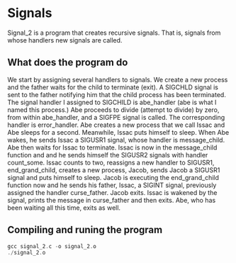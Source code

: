 # Signals

Signal_2 is a program that creates recursive signals. That is, signals from whose handlers new signals are called.

## What does the program do

We start by assigning several handlers to signals. We create a new process and the father waits for the child to terminate (exit). A SIGCHLD signal is sent to the father notifying him that the child process has been terminated. The signal handler I assigned to SIGCHILD is abe_handler (abe is what I named this process.) 
Abe proceeds to divide (attempt to divide) by zero, from within abe_handler, and a SIGFPE signal is called. The corresponding handler is error_handler. Abe creates a new process that we call Issac and Abe sleeps for a second.
Meanwhile, Issac puts himself to sleep. When Abe wakes, he sends Issac a SIGUSR1 signal, whose handler is message_child. Abe then waits for Issac to terminate. Issac is now in the message_child function and and he sends himself the SIGUSR2 signals with handler count_some.
Issac counts to two, reassigns a new handler to SIGUSR1, end_grand_child, creates a new process, Jacob, sends Jacob a SIGUSR1 signal and puts himself to sleep. Jacob is executing the end_grand_child function now and he sends his father, Issac, a SIGINT signal, previously assigned the handler curse_father. Jacob exits. Issac is wakened by the signal, prints the message in curse_father and then exits. 
Abe, who has been waiting all this time, exits as well.

## Compiling and runing the program

```c
gcc signal_2.c -o signal_2.o
./signal_2.o



